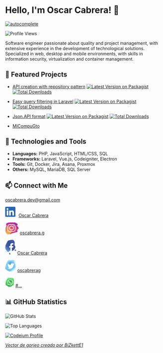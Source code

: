 # Hello, I'm Oscar Cabrera! 👋

[![autocomplete](https://codeium.com/badges/user/oscabrera/autocomplete)](https://codeium.com/profile/oscabrera)
<!---
[![streak](https://codeium.com/badges/v2/user/oscabrera/streak)](https://codeium.com/profile/oscabrera)
-->
![Profile Views](https://komarev.com/ghpvc/?username=Oscabrera&color=blue)

Software engineer passionate about quality and project management, with extensive experience in the development of technological solutions. Specialized in web, desktop and mobile environments, with skills in information security, virtualization and container management.

## 🌟 Featured Projects

- [API creation with repository pattern](https://github.com/Oscabrera/model-repository) [![Latest Version on Packagist](https://img.shields.io/packagist/v/oscabrera/model-repository.svg?style=flat-square)](https://packagist.org/packages/oscabrera/model-repository) [![Total Downloads](https://img.shields.io/packagist/dt/oscabrera/model-repository.svg?style=flat-square)](https://packagist.org/packages/oscabrera/model-repository)
  
- [Easy query filtering in Laravel](https://github.com/Oscabrera/laravel-query-filters) [![Latest Version on Packagist](https://img.shields.io/packagist/v/oscabrera/laravel-query-filters.svg?style=flat-square)](https://packagist.org/packages/oscabrera/laravel-query-filtersgsgs) [![Total Downloads](https://img.shields.io/packagist/dt/oscabrera/laravel-query-filters.svg?style=flat-square)](https://packagist.org/packages/oscabrera/laravel-query-filtersgsgs)

- [Json.API format](https://github.com/Oscabrera/laravel-json-api-format-paginate) [![Latest Version on Packagist](https://img.shields.io/packagist/v/oscabrera/laravel-json-api-format-paginate.svg?style=flat-square)](https://packagist.org/packages/oscabrera/laravel-json-api-format-paginate) [![Total Downloads](https://img.shields.io/packagist/dt/oscabrera/laravel-json-api-format-paginate.svg?style=flat-square)](https://packagist.org/packages/oscabrera/laravel-json-api-format-paginate)

- [MiCompuGto](https://github.com/micompugto/MiCompuGto)

## 🚀 Technologies and Tools

- **Languages:** PHP, JavaScript, HTML/CSS, SQL
- **Frameworks:** Laravel, Vue.js, Codeigniter, Electron
- **Tools:** Git, Docker, Jira, Asana, Proxmox
- **Others:** MySQL, MariaDB, SQL Server

## 📫 Connect with Me

 oscabrera.dev@gmail.com

![LinkedIn](https://raw.githubusercontent.com/Oscabrera/resources/main/link.png) [Oscar Cabrera](https://www.linkedin.com/in/oscar-cabrerag/)

![Instagram](https://raw.githubusercontent.com/Oscabrera/resources/main/insta.png) [oscabrera.g](https://www.instagram.com/oscabrera.g/)

![Facebook](https://raw.githubusercontent.com/Oscabrera/resources/main/face.png) [Oscar Cabrera](https://www.facebook.com/profile.php?id=100082885032200)

![X](https://raw.githubusercontent.com/Oscabrera/resources/main/twitter.png) [oscabrerag](https://twitter.com/oscabrerag)

![WhatsApp](https://raw.githubusercontent.com/Oscabrera/resources/main/whtas.png) [#...](https://www.youtube.com/watch?v=dQw4w9WgXcQ)


## 📊 GitHub Statistics

![GitHub Stats](https://github-readme-stats.vercel.app/api?username=Oscabrera&show_icons=true&theme=radical)

![Top Languages](https://github-readme-stats.vercel.app/api/top-langs/?username=Oscabrera&layout=compact&theme=radical)


[![Codeium Profile](https://codeium.com/profile/oscabrera/card.png)](https://codeium.com/profile/oscabrera)

<!---
Oscabrera/Oscabrera is a ✨ special ✨ repository because its `README.md` (this file) appears on your GitHub profile.
You can click the Preview link to take a look at your changes.
--->

 
 
 
 
 
 
 
 
 
 
 
 
 
 
 
  *[Vector de gorjeo creado por BiZkettE1](https://www.freepik.es/vectores/gorjeo)* 
